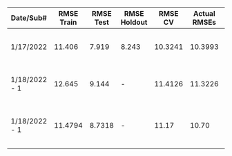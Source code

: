 |Date/Sub#|		RMSE Train|	RMSE Test|	RMSE Holdout|	RMSE CV	|	Actual RMSEs	|	Model Description|
|----------|----------|------|-------|-----------|----------|---------------------------------------|
|1/17/2022	|	11.406	|	7.919	|	8.243	|	10.3241	|	10.3993		|	By region, fuzz, no holdout, quadratic?|
|1/18/2022 - 1	|	12.645	|	9.144	|	-	|	11.4126	| 11.3226	|		1/17 but no ground truth - CV calibration		|
|1/18/2022 - 1	|	11.4794 |	8.7318 | -	|	11.17	| 10.70 |	RF, all data, state dummies + day of season		|
